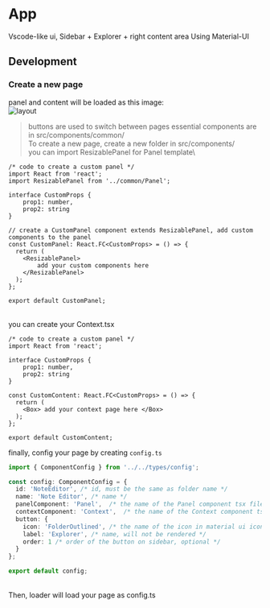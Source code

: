 # App
Vscode-like ui, Sidebar + Explorer + right content area
Using Material-UI
## Development
### Create a new page
panel and content will be loaded as this image:\
![layout](layout.png)
> buttons are used to switch between pages
essential components are in src/components/common/\
To create a new page, create a new folder in src/components/\
you can import ResizablePanel for Panel template\
```tsx
/* code to create a custom panel */
import React from 'react';
import ResizablePanel from '../common/Panel';

interface CustomProps {
    prop1: number,
    prop2: string
}

// create a CustomPanel component extends ResizablePanel, add custom components to the panel
const CustomPanel: React.FC<CustomProps> = () => {
  return (
    <ResizablePanel>
        add your custom components here
    </ResizablePanel>
  );
};

export default CustomPanel;
```
\
you can create your Context.tsx
```tsx
/* code to create a custom panel */
import React from 'react';

interface CustomProps {
    prop1: number,
    prop2: string
}

const CustomContent: React.FC<CustomProps> = () => {
  return (
    <Box> add your context page here </Box>
  );
};

export default CustomContent;
```
finally, config your page by creating `config.ts`
```ts
import { ComponentConfig } from '../../types/config';

const config: ComponentConfig = {
  id: 'NoteEditor', /* id, must be the same as folder name */
  name: 'Note Editor', /* name */
  panelComponent: 'Panel',  /* the name of the Panel component tsx file */
  contextComponent: 'Context',  /* the name of the Context component tsx file */
  button: {
    icon: 'FolderOutlined', /* the name of the icon in material ui icons module, you can find them in https://mui.com/material-ui/material-icons */
    label: 'Explorer', /* name, will not be rendered */
    order: 1 /* order of the button on sidebar, optional */
  }
};

export default config;
```
\
Then, loader will load your page as config.ts